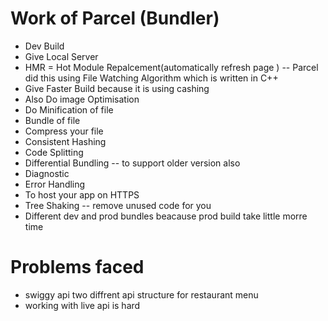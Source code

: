 # Work of Parcel (Bundler)
- Dev Build
- Give Local Server
- HMR = Hot Module Repalcement(automatically refresh page ) -- Parcel did this using File Watching Algorithm which is written in C++
- Give Faster Build because it is using cashing
- Also Do image Optimisation
- Do Minification of file
- Bundle of file
- Compress your file
- Consistent Hashing
- Code Splitting
- Differential Bundling -- to support older version also
- Diagnostic
- Error Handling
- To host your app on HTTPS
- Tree Shaking -- remove unused code for you
- Different dev and prod bundles beacause prod build take little morre time

# Problems faced
- swiggy api two diffrent api structure for restaurant menu 
- working with live api is hard